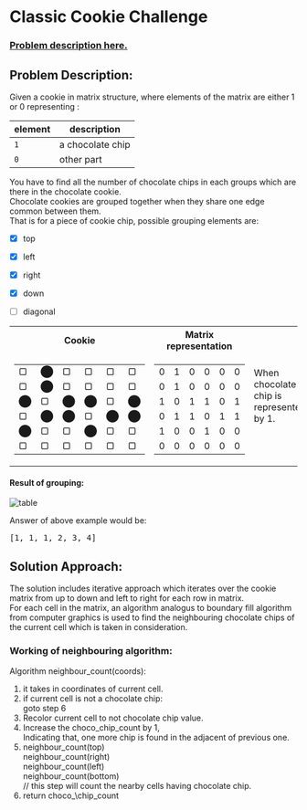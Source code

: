 # Classic Cookie Challenge
### [Problem description here.](https://youtu.be/a4Py6rrf2Dk)


## Problem Description:
Given a cookie in matrix structure, where elements of the matrix are either 1 or 0  representing :

| element |   description   |
| ------- | --------------- |
|   `1`   | a chocolate chip|
|   `0`   |    other part   |

You have to find all the number of chocolate chips in each groups which are there in the chocolate cookie.  
Chocolate cookies are grouped together when they share one edge common between them.  
That is for a piece of cookie chip, possible grouping elements are:
   - [x] top
   - [x] left
   - [x] right
   - [x] down
   - [ ] diagonal
   
  
  
  
<table>
<tr><th>Cookie</th><th>Matrix representation</th><td rowspan=6>When chocolate chip is represented by 1.</td></tr>
<tr><td>

|   |   |   |   |   |   |
| - | - | - | - | - | - |
| &#9634;  | &#11044; | &#9634;  | &#9634;  | &#9634;  | &#9634;  |
| &#9634;  | &#11044; | &#9634;  | &#9634;  | &#9634;  | &#9634;  |
| &#11044; | &#9634;  | &#11044; | &#11044; | &#9634;  | &#11044; |
| &#9634;  | &#11044; | &#11044; | &#9634;  | &#11044; | &#11044; |
| &#11044; | &#9634;  | &#9634;  | &#11044; | &#9634;  | &#9634;  |
| &#9634;  | &#9634;  | &#9634;  | &#9634;  | &#9634;  | &#9634;  |

</td><td>

|   |   |   |   |   |   |
| - | - | - | - | - | - |
| 0 | 1 | 0 | 0 | 0 | 0 |
| 0 | 1 | 0 | 0 | 0 | 0 |
| 1 | 0 | 1 | 1 | 0 | 1 |
| 0 | 1 | 1 | 0 | 1 | 1 |
| 1 | 0 | 0 | 1 | 0 | 0 |
| 0 | 0 | 0 | 0 | 0 | 0 |

</td></tr> </table>    


#### Result of grouping:    
![table](https://user-images.githubusercontent.com/20074475/50734125-cdc24f00-11bf-11e9-8c7c-dc31fa452fa2.png)

Answer of above example would be:
<pre>[1, 1, 1, 2, 3, 4]</pre>


## Solution Approach:
The solution includes iterative approach which iterates over the cookie matrix from up to down and left to right for each row in matrix.  
For each cell in the matrix, an algorithm analogus to boundary fill algorithm from computer graphics is used to find the neighbouring chocolate chips of the current cell which is taken in consideration.  


### Working of neighbouring algorithm:  
<emp>Algorithm</emp> neighbour_count(coords):  
   1. it takes in coordinates of current cell.  
   2. if current cell is not a chocolate chip:  
         goto step 6
   3. Recolor current cell to not chocolate chip value.  
   4. Increase the choco\_chip\_count by 1,  
      Indicating that, one more chip is found in the adjacent of previous one.  
   5. neighbour_count(top)  
      neighbour_count(right)  
      neighbour_count(left)  
      neighbour_count(bottom)  
      // this step will count the nearby cells having chocolate chip.  
  6. return choco_\chip\_count  
   
